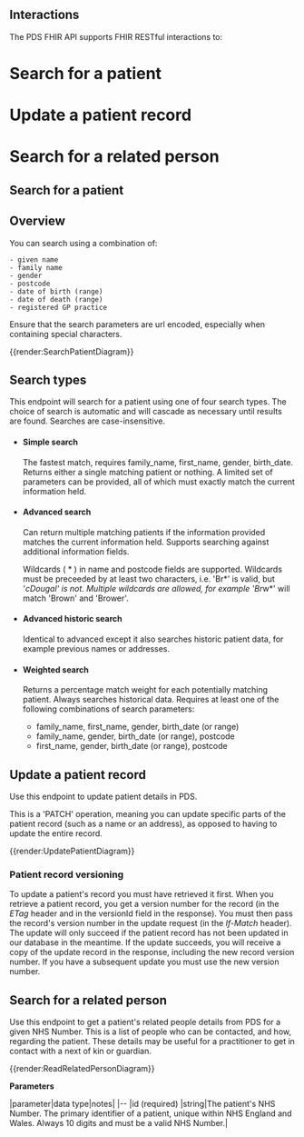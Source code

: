 ## Interactions

The PDS FHIR API supports FHIR RESTful interactions to:

# Search for a patient
# Update a patient record
# Search for a related person


## Search for a patient

## Overview

You can search using a combination of:

    - given name
    - family name
    - gender
    - postcode
    - date of birth (range)
    - date of death (range)
    - registered GP practice

Ensure that the search parameters are url encoded, especially when containing special characters.

{{render:SearchPatientDiagram}}

## Search types

This endpoint will search for a patient using one of four search types. The choice of search is automatic and will cascade as necessary until results are found. Searches are case-insensitive.

- #### Simple search
    The fastest match, requires family_name, first_name, gender, birth_date. Returns either a single matching patient or nothing. A limited set of parameters can be provided, all of which must exactly match the current information held.

- #### Advanced search
    Can return multiple matching patients if the information provided matches the current information held. Supports searching against additional information fields. 

    Wildcards ( * ) in name and postcode fields are supported. Wildcards must be preceeded by at least two characters, i.e. 'Br*' is valid, but '*cDougal' is not. Multiple wildcards are allowed, for example 'Br*w*' will match 'Brown' and 'Brower'.

- #### Advanced historic search
    Identical to advanced except it also searches historic patient data, for example previous names or addresses.

- #### Weighted search
    Returns a percentage match weight for each potentially matching patient. Always searches historical data. Requires at least one of the following combinations of search parameters:

    - family_name, first_name, gender, birth_date (or range)
    - family_name, gender, birth_date (or range), postcode
    - first_name, gender, birth_date (or range), postcode


## Update a patient record

Use this endpoint to update patient details in PDS.

This is a 'PATCH' operation, meaning you can update specific parts of the patient record (such as a name or an address), as opposed to having to update the entire record.

{{render:UpdatePatientDiagram}}

### Patient record versioning
To update a patient's record you must have retrieved it first. 
When you retrieve a patient record, you get a version number for the record (in the *ETag* header and in the versionId field in the response). 
You must then pass the record's version number in the update request (in the *If-Match* header). 
The update will only succeed if the patient record has not been updated in our database in the meantime. If the update succeeds, you will receive a copy of the update record in the response, including the new record version number. If you have a subsequent update you must use the new version number.


## Search for a related person

Use this endpoint to get a patient's related people details from PDS for a given NHS Number. This is a list of people who can be contacted, and how, regarding the patient. These details may be useful for a practitioner to get in contact with a next of kin or guardian.

{{render:ReadRelatedPersonDiagram}}

**Parameters**

|parameter|data type|notes|
|--
|id (required) |string|The patient's NHS Number. The primary identifier of a patient, unique within NHS England and Wales. Always 10 digits and must be a valid NHS Number.|


